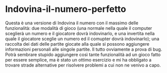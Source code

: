 # Indovina-il-numero-perfetto
Questa è una versione di Indovina il numero con il massimo delle funzionalità: due modalità di gioco (una normale nella quale il computer sceglierà un numero e il giocatore dovrà indovinarlo, e una invertita nella quale il giocatore sceglie un numero ed il comupter dovrà indovinarlo); una raccolta dei dati delle partite giocate alla quale si possono aggiungere informazioni personali alle singole partite. Il tutto ovviamente a prova di bug.
Potrà sembrare stupido aggiungere così tante funzionalità ad un gioco fatto per essere semplice, ma è stato un ottimo esercizio e mi ha obbligato a trovare strade alternative per risolvere problemi a cui non ne venivo a capo.
